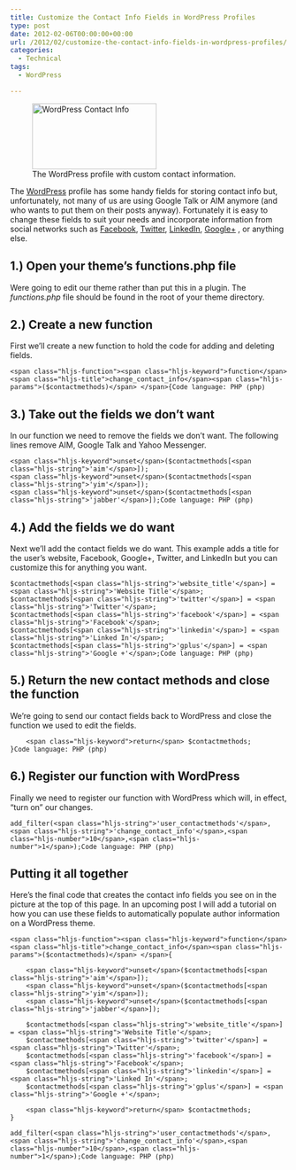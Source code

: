 ```yaml
---
title: Customize the Contact Info Fields in WordPress Profiles
type: post
date: 2012-02-06T00:00:00+00:00
url: /2012/02/customize-the-contact-info-fields-in-wordpress-profiles/
categories:
  - Technical
tags:
  - WordPress

---
```

<div class="wp-block-image">
  <figure class="alignright size-large"><img loading="lazy" decoding="async" width="225" height="119" src="/images/2012/02/WordPress-contact-info-225x119-1.png" alt="WordPress Contact Info" class="wp-image-323" /><figcaption>The WordPress profile with custom contact information.</figcaption></figure>
</div>

The <a href="http://wordpress.org" target="_blank" rel="noreferrer noopener">WordPress</a> profile has some handy fields for storing contact info but, unfortunately, not many of us are using Google Talk or AIM anymore (and who wants to put them on their posts anyway). Fortunately it is easy to change these fields to suit your needs and incorporate information from social networks such as <a href="https://www.facebook.com" target="_blank" rel="noreferrer noopener">Facebook</a>, <a href="http://twitter.com" target="_blank" rel="noreferrer noopener">Twitter</a>, <a href="http://linkedin.com" target="_blank" rel="noreferrer noopener">LinkedIn</a>, <a href="http://plus.google.com" target="_blank" rel="noreferrer noopener">Google+</a> , or anything else.

## 1.) Open your theme’s functions.php file

Were going to edit our theme rather than put this in a plugin. The _functions.php_ file should be found in the root of your theme directory.

## 2.) Create a new function

First we’ll create a new function to hold the code for adding and deleting fields.

<pre class="wp-block-code" aria-describedby="shcb-language-19" data-shcb-language-name="PHP" data-shcb-language-slug="php"><span><code class="hljs language-php">&lt;span class="hljs-function">&lt;span class="hljs-keyword">function&lt;/span> &lt;span class="hljs-title">change_contact_info&lt;/span>&lt;span class="hljs-params">($contactmethods)&lt;/span> &lt;/span>{</code></span><small class="shcb-language" id="shcb-language-19"><span class="shcb-language__label">Code language:</span> <span class="shcb-language__name">PHP</span> <span class="shcb-language__paren">(</span><span class="shcb-language__slug">php</span><span class="shcb-language__paren">)</span></small></pre>

## 3.) Take out the fields we don’t want

In our function we need to remove the fields we don’t want. The following lines remove AIM, Google Talk and Yahoo Messenger.

<pre class="wp-block-code" aria-describedby="shcb-language-20" data-shcb-language-name="PHP" data-shcb-language-slug="php"><span><code class="hljs language-php">&lt;span class="hljs-keyword">unset&lt;/span>($contactmethods&#91;&lt;span class="hljs-string">'aim'&lt;/span>]);
&lt;span class="hljs-keyword">unset&lt;/span>($contactmethods&#91;&lt;span class="hljs-string">'yim'&lt;/span>]);
&lt;span class="hljs-keyword">unset&lt;/span>($contactmethods&#91;&lt;span class="hljs-string">'jabber'&lt;/span>]);</code></span><small class="shcb-language" id="shcb-language-20"><span class="shcb-language__label">Code language:</span> <span class="shcb-language__name">PHP</span> <span class="shcb-language__paren">(</span><span class="shcb-language__slug">php</span><span class="shcb-language__paren">)</span></small></pre>

## 4.) Add the fields we do want

Next we’ll add the contact fields we do want. This example adds a title for the user’s website, Facebook, Google+, Twitter, and LinkedIn but you can customize this for anything you want.

<pre class="wp-block-code" aria-describedby="shcb-language-21" data-shcb-language-name="PHP" data-shcb-language-slug="php"><span><code class="hljs language-php">$contactmethods&#91;&lt;span class="hljs-string">'website_title'&lt;/span>] = &lt;span class="hljs-string">'Website Title'&lt;/span>;
$contactmethods&#91;&lt;span class="hljs-string">'twitter'&lt;/span>] = &lt;span class="hljs-string">'Twitter'&lt;/span>;
$contactmethods&#91;&lt;span class="hljs-string">'facebook'&lt;/span>] = &lt;span class="hljs-string">'Facebook'&lt;/span>;
$contactmethods&#91;&lt;span class="hljs-string">'linkedin'&lt;/span>] = &lt;span class="hljs-string">'Linked In'&lt;/span>;
$contactmethods&#91;&lt;span class="hljs-string">'gplus'&lt;/span>] = &lt;span class="hljs-string">'Google +'&lt;/span>;</code></span><small class="shcb-language" id="shcb-language-21"><span class="shcb-language__label">Code language:</span> <span class="shcb-language__name">PHP</span> <span class="shcb-language__paren">(</span><span class="shcb-language__slug">php</span><span class="shcb-language__paren">)</span></small></pre>

## 5.) Return the new contact methods and close the function

We’re going to send our contact fields back to WordPress and close the function we used to edit the fields.

<pre class="wp-block-code" aria-describedby="shcb-language-22" data-shcb-language-name="PHP" data-shcb-language-slug="php"><span><code class="hljs language-php">    &lt;span class="hljs-keyword">return&lt;/span> $contactmethods;
}</code></span><small class="shcb-language" id="shcb-language-22"><span class="shcb-language__label">Code language:</span> <span class="shcb-language__name">PHP</span> <span class="shcb-language__paren">(</span><span class="shcb-language__slug">php</span><span class="shcb-language__paren">)</span></small></pre>

## 6.) Register our function with WordPress

Finally we need to register our function with WordPress which will, in effect, “turn on” our changes.

<pre class="wp-block-code" aria-describedby="shcb-language-23" data-shcb-language-name="PHP" data-shcb-language-slug="php"><span><code class="hljs language-php">add_filter(&lt;span class="hljs-string">'user_contactmethods'&lt;/span>,&lt;span class="hljs-string">'change_contact_info'&lt;/span>,&lt;span class="hljs-number">10&lt;/span>,&lt;span class="hljs-number">1&lt;/span>);</code></span><small class="shcb-language" id="shcb-language-23"><span class="shcb-language__label">Code language:</span> <span class="shcb-language__name">PHP</span> <span class="shcb-language__paren">(</span><span class="shcb-language__slug">php</span><span class="shcb-language__paren">)</span></small></pre>

## Putting it all together

Here’s the final code that creates the contact info fields you see on in the picture at the top of this page. In an upcoming post I will add a tutorial on how you can use these fields to automatically populate author information on a WordPress theme.

<pre class="wp-block-code" aria-describedby="shcb-language-24" data-shcb-language-name="PHP" data-shcb-language-slug="php"><span><code class="hljs language-php">&lt;span class="hljs-function">&lt;span class="hljs-keyword">function&lt;/span> &lt;span class="hljs-title">change_contact_info&lt;/span>&lt;span class="hljs-params">($contactmethods)&lt;/span> &lt;/span>{

    &lt;span class="hljs-keyword">unset&lt;/span>($contactmethods&#91;&lt;span class="hljs-string">'aim'&lt;/span>]);
    &lt;span class="hljs-keyword">unset&lt;/span>($contactmethods&#91;&lt;span class="hljs-string">'yim'&lt;/span>]);
    &lt;span class="hljs-keyword">unset&lt;/span>($contactmethods&#91;&lt;span class="hljs-string">'jabber'&lt;/span>]);

    $contactmethods&#91;&lt;span class="hljs-string">'website_title'&lt;/span>] = &lt;span class="hljs-string">'Website Title'&lt;/span>;
    $contactmethods&#91;&lt;span class="hljs-string">'twitter'&lt;/span>] = &lt;span class="hljs-string">'Twitter'&lt;/span>;
    $contactmethods&#91;&lt;span class="hljs-string">'facebook'&lt;/span>] = &lt;span class="hljs-string">'Facebook'&lt;/span>;
    $contactmethods&#91;&lt;span class="hljs-string">'linkedin'&lt;/span>] = &lt;span class="hljs-string">'Linked In'&lt;/span>;
    $contactmethods&#91;&lt;span class="hljs-string">'gplus'&lt;/span>] = &lt;span class="hljs-string">'Google +'&lt;/span>;

    &lt;span class="hljs-keyword">return&lt;/span> $contactmethods;
}

add_filter(&lt;span class="hljs-string">'user_contactmethods'&lt;/span>,&lt;span class="hljs-string">'change_contact_info'&lt;/span>,&lt;span class="hljs-number">10&lt;/span>,&lt;span class="hljs-number">1&lt;/span>);</code></span><small class="shcb-language" id="shcb-language-24"><span class="shcb-language__label">Code language:</span> <span class="shcb-language__name">PHP</span> <span class="shcb-language__paren">(</span><span class="shcb-language__slug">php</span><span class="shcb-language__paren">)</span></small></pre>